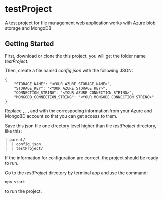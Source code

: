 # testProject

A test project for file management web application works with Azure blob storage and MongoDB

## Getting Started

First, download or clone the this project, you will get the folder name *testProject*. 

Then, create a file named *config.json* with the following JSON:

```
{
    "STORAGE_NAME": "<YOUR AZURE STORAGE NAME>",
    "STORAGE_KEY": "<YOUR AZURE STORAGE KEY>",
    "CONNECTION_STRING": "<YOUR AZURE CONNECTION STRING>",
    "MONGODB_CONNECTION_STRING": "<YOUR MONGODB CONNECTION STRING>"
}
```

Replace <YOUR AZURE STORAGE NAME>, <YOUR AZURE STORAGE KEY>, <YOUR AZURE CONNECTION STRING>, and <YOUR MONGODB CONNECTION STRING> 
with the correspoding information from your Azure and MongoBD account so that you can get access to them. 

Save this json file one directory level higher than the *testProject* directory, like this:

```
| parent/
|  | config.json
|  | testProject/
```

If the information for configuration are correct, the project should be ready to run.

Go to the *testProject* directory by terminal app and use the command:
```
npm start
```
to run the project.
